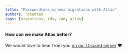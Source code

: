 ```yaml
---
title: "Passwordless schema migrations with Atlas"
authors: rotemtam
tags: [migrations, rds, iam, atlas]
---
```





#### How can we make Atlas better?

We would love to hear from you [on our Discord server](https://discord.gg/zZ6sWVg6NT) :heart:.
